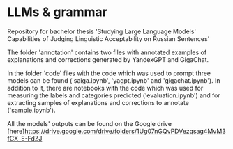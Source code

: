 # LLMs & grammar
Repository for bachelor thesis 'Studying Large Language Models' Capabilities of Judging Linguistic Acceptability on Russian Sentences'

The folder 'annotation' contains two files with annotated examples of explanations and corrections generated by YandexGPT and GigaChat. 

In the folder 'code' files with the code which was used to prompt three models can be found ('saiga.ipynb', 'yagpt.ipynb' and 'gigachat.ipynb'). In addition to it, there are notebooks with the code which was used for measuring the labels and categories predicted ('evaluation.ipynb') and for extracting samples of explanations and corrections to annotate ('sample.ipynb').

All the models' outputs can be found on the Google drive [here]https://drive.google.com/drive/folders/1Ug07nGQvPDVezqsag4MvM3fCX_E-FdZJ
